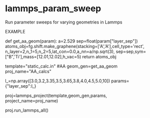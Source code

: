 # lammps_param_sweep
 Run parameter sweeps for varying geometries in Lammps


EXAMPLE

def get_aa_geom(param):
    a=2.529
    sep=float(param["layer_sep"])
    atoms_obj=fg.shift.make_graphene(stacking=['A','A'],cell_type='rect',
                        n_layer=2,n_1=5,n_2=5,lat_con=0.0,a_nn=a/np.sqrt(3),
                        sep=sep,sym=["B",'Ti'],mass=[12.01,12.02],h_vac=5)
    return atoms_obj

template="static_calc.in" 
#AA
geom_gen=get_aa_geom
proj_name="AA_calcs"

l_=np.array([3.0,3.2,3.35,3.5,3.65,3.8,4.0,4.5,5.0,10])
params={"layer_sep":l_}

proj=lammps_project(template,geom_gen,params,\
               project_name=proj_name)
            
proj.run_lammps_all()